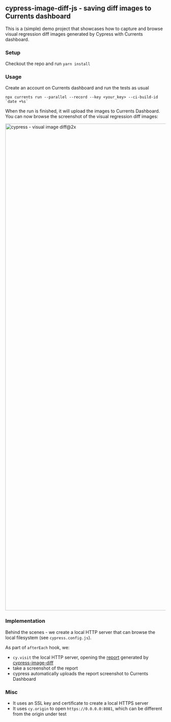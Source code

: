 ## cypress-image-diff-js - saving diff images to Currents dashboard

This is a (simple) demo project that showcases how to capture and browse visual regression diff images generated by Cypress with Currents dashboard.

### Setup

Checkout the repo and run `yarn install`

### Usage

Create an account on Currents dashboard and run the tests as usual

```
npx currents run --parallel --record --key <your_key> --ci-build-id `date +%s`
```

When the run is finished, it will upload the images to Currents Dashboard. You can now browse the screenshot of the visual regression diff images:

<img width="1531" alt="cypress - visual image diff@2x" src="https://user-images.githubusercontent.com/1637928/202931113-3abb0bb4-2396-489d-846c-4ef31fce2950.png">


### Implementation

Behind the scenes - we create a local HTTP server that can browse the local filesystem (see `cypress.config.js`).

As part of `afterEach` hook, we:

- `cy.visit` the local HTTP server, opening the [report](https://github.com/uktrade/cypress-image-diff/blob/main/docs/Reporting.md) generated by [cypress-image-diff](https://github.com/uktrade/cypress-image-diff)
- take a screenshot of the report
- cypress automatically uploads the report screenshot to Currents Dashboard

### Misc

- It uses an SSL key and certificate to create a local HTTPS server
- It uses `cy.origin` to open `https://0.0.0.0:8081`, which can be different from the origin under test
